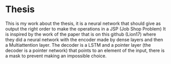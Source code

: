 # Thesis
This is my work about the thesis, it is a neural network that should give as output the right order to make the operations in a JSP (Job Shop Problem)
It is inspired by the work of the paper that is on this github (Lion17) where they did a neural network with the encoder made by dense layers and then a Multiattention layer. The decoder is a LSTM and a pointer layer (the decoder is a pointer network) that points to an element of the input, there is a mask to prevent making an impossible choice.
